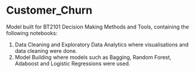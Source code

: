 # Customer_Churn
Model built for BT2101 Decision Making Methods and Tools, containing the following notebooks:
1. Data Cleaning and Exploratory Data Analytics where visualisations and data cleaning were done.
2. Model Building where models such as Bagging, Random Forest, Adaboost and Logistic Regressions were used.